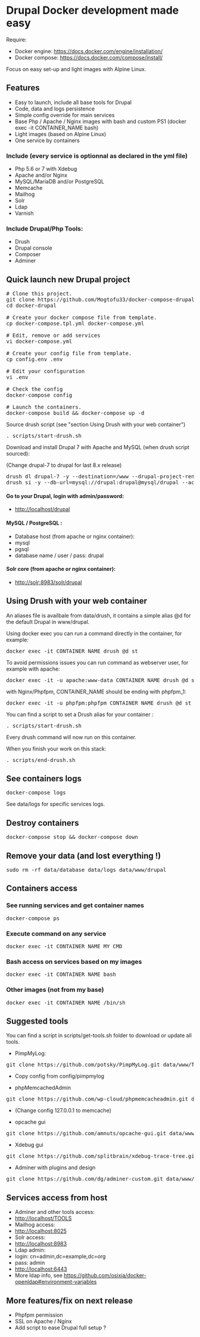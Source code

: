 # Drupal Docker development made easy

Require:

* Docker engine: https://docs.docker.com/engine/installation/
* Docker compose: https://docs.docker.com/compose/install/

Focus on easy set-up and light images with Alpine Linux.

## Features
* Easy to launch, include all base tools for Drupal
* Code, data and logs persistence
* Simple config override for main services
* Base Php / Apache / Nginx images with bash and custom PS1 (docker exec -it CONTAINER_NAME bash)
* Light images (based on Alpine Linux)
* One service by containers

### Include (every service is optionnal as declared in the yml file)
* Php 5.6 or 7 with Xdebug
* Apache and/or Nginx
* MySQL/MariaDB and/or PostgreSQL
* Memcache
* Mailhog
* Solr
* Ldap
* Varnish

### Include Drupal/Php Tools:
* Drush
* Drupal console
* Composer
* Adminer

## Quick launch new Drupal project

<pre>
# Clone this project.
git clone https://github.com/Mogtofu33/docker-compose-drupal.git docker-drupal
cd docker-drupal

# Create your docker compose file from template.
cp docker-compose.tpl.yml docker-compose.yml

# Edit, remove or add services
vi docker-compose.yml

# Create your config file from template.
cp config.env .env

# Edit your configuration
vi .env

# Check the config
docker-compose config

# Launch the containers.
docker-compose build && docker-compose up -d
</pre>

Source drush script (see "section Using Drush with your web container")
<pre>. scripts/start-drush.sh</pre>

Download and install Drupal 7 with Apache and MySQL (when drush script sourced):

(Change drupal-7 to drupal for last 8.x release)
<pre>
drush dl drupal-7 -y --destination=/www --drupal-project-rename
drush si -y --db-url=mysql://drupal:drupal@mysql/drupal --account-name=admin --account-pass=password
</pre>

#### Go to your Drupal, login with admin/password:

* [http://localhost/drupal](http://localhost/drupal)

#### MySQL / PostgreSQL :
* Database host (from apache or nginx container):
 * mysql
 * pgsql
* database name / user / pass: drupal

#### Solr core (from apache or nginx container):
* [http://solr:8983/solr/drupal](http://solr:8983/solr/drupal)

## Using Drush with your web container

An aliases file is availbale from data/drush, it contains a simple alias @d for the default Drupal in www/drupal.

Using docker exec you can run a command directly in the container, for example:
<pre>docker exec -it CONTAINER_NAME drush @d st</pre>

To avoid permissions issues you can run command as webserver user, for example with apache:
<pre>docker exec -it -u apache:www-data CONTAINER_NAME drush @d st</pre>

with Nginx/Phpfpm, CONTAINER_NAME should be ending with phpfpm_1:
<pre>docker exec -it -u phpfpm:phpfpm CONTAINER_NAME drush @d st</pre>

You can find a script to set a Drush alias for your container :
<pre>. scripts/start-drush.sh</pre>
Every drush command will now run on this container.

When you finish your work on this stack:
<pre>. scripts/end-drush.sh</pre>

## See containers logs
<pre>docker-compose logs</pre>

See data/logs for specific services logs.

## Destroy containers
<pre>docker-compose stop && docker-compose down</pre>

## Remove your data (and lost everything !)
<pre>sudo rm -rf data/database data/logs data/www/drupal</pre>

## Containers access

### See running services and get container names
<pre>docker-compose ps</pre>

### Execute command on any service
<pre>docker exec -it CONTAINER_NAME MY_CMD</pre>

### Bash access on services based on my images
<pre>docker exec -it CONTAINER_NAME bash</pre>

### Other images (not from my base)
<pre>docker exec -it CONTAINER_NAME /bin/sh</pre>

## Suggested tools

You can find a script in scripts/get-tools.sh folder to download or update all tools.

- PimpMyLog:
<pre>git clone https://github.com/potsky/PimpMyLog.git data/www/TOOLS/PimpMyLog</pre>

 - Copy config from config/pimpmylog

- phpMemcachedAdmin
<pre>git clone https://github.com/wp-cloud/phpmemcacheadmin.git data/www/TOOLS/PhpMemcachedAdmin</pre>

  - (Change config 127.0.0.1 to memcache)

- opcache gui
<pre>git clone https://github.com/amnuts/opcache-gui.git data/www/TOOLS/Opcache-gui</pre>

- Xdebug gui
<pre>git clone https://github.com/splitbrain/xdebug-trace-tree.git data/www/TOOLS/Xdebug-trace</pre>

- Adminer with plugins and design
<pre>git clone https://github.com/dg/adminer-custom.git data/www/TOOLS/adminer</pre>

## Services access from host

* Adminer and other tools access:
 * [http://localhost/TOOLS](http://localhost/TOOLS)
* Mailhog access:
 * [http://localhost:8025](http://localhost:8025)
* Solr access:
 * [http://localhost:8983](http://localhost:8983)
* Ldap admin:
 * login: cn=admin,dc=example,dc=org
 * pass: admin
 * [http://localhost:6443](http://localhost:6443)
* More ldap info, see https://github.com/osixia/docker-openldap#environment-variables

## More features/fix on next release

* Phpfpm permission
* SSL on Apache / Nginx
* Add script to ease Drupal full setup ?
